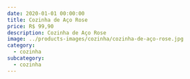 ```yaml
---
date: 2020-01-01 00:00:00
title: Cozinha de Aço Rose
price: R$ 99,90
description: Cozinha de Aço Rose
image: ../products-images/cozinha/cozinha-de-aço-rose.jpg
category:
  - cozinha
subcategory:
  - cozinha
---
```

